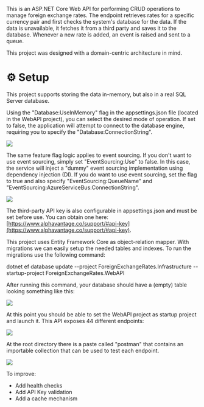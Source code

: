 This is an ASP.NET Core Web API for performing CRUD operations to manage foreign exchange rates. The endpoint retrieves rates for a specific currency pair and first checks the system's database for the data. If the data is unavailable, it fetches it from a third party and saves it to the database. Whenever a new rate is added, an event is raised and sent to a queue.

This project was designed with a domain-centric architecture in mind.

# ⚙️ Setup

This project supports storing the data in-memory, but also in a real SQL Server database.

Using the "Database:UseInMemory" flag in the appsettings.json file (located in the WebAPI project), you can select the desired mode of operation. If set to false, the application will attempt to connect to the database engine, requiring you to specify the "Database:ConnectionString".

![](https://files.readme.io/45e945f12677841d73266d2c5661138137a554a24fc4d591a38495ca75d928be-image.png)

The same feature flag logic applies to event sourcing. If you don't want to use event sourcing, simply set "EventSourcing:Use" to false. In this case, the service will inject a "dummy" event sourcing implementation using dependency injection (DI). If you do want to use event sourcing, set the flag to true and also specify "EventSourcing:QueueName" and "EventSourcing:AzureServiceBus:ConnectionString".

![](https://files.readme.io/34d8d10ebfbbe451efe884abfb9edabe5b840a19c0238e22463fc4016d76f3b9-image.png)

The third-party API key is also configurable in appsettings.json and must be set before use. You can obtain one here: [https://www.alphavantage.co/support/#api-key](https://www.alphavantage.co/support/#api-key).

This project uses Entity Framework Core as object-relation mapper. With migrations we can easily setup the needed tables and indexes. To run the migrations use the following command:

dotnet ef database update --project ForeignExchangeRates.Infrastructure --startup-project ForeignExchangeRates.WebAPI

After running this command, your database should have a (empty) table looking something like this:

![](https://files.readme.io/dc09be9ecf4f0236e0ce163eee4fe7d5ba3713333e04a6159ec22e49b5f1ad85-image.png)

At this point you should be able to set the WebAPI project as startup project and launch it. This API exposes 44 different endpoints:

![](https://files.readme.io/a68205c2d899c4e68db496c72de6561204dc12dd4398993f9c56e64f2a622209-image.png)

At the root directory there is a paste called "postman" that contains an importable collection that can be used to test each endpoint.

![](https://files.readme.io/b7d2597504d7ddf101955dabddffa1e2cf594827cf99dfd20b1a03cde473b6ea-image.png)


To improve: 
- Add health checks
- Add API Key validation
- Add a cache mechanism 
